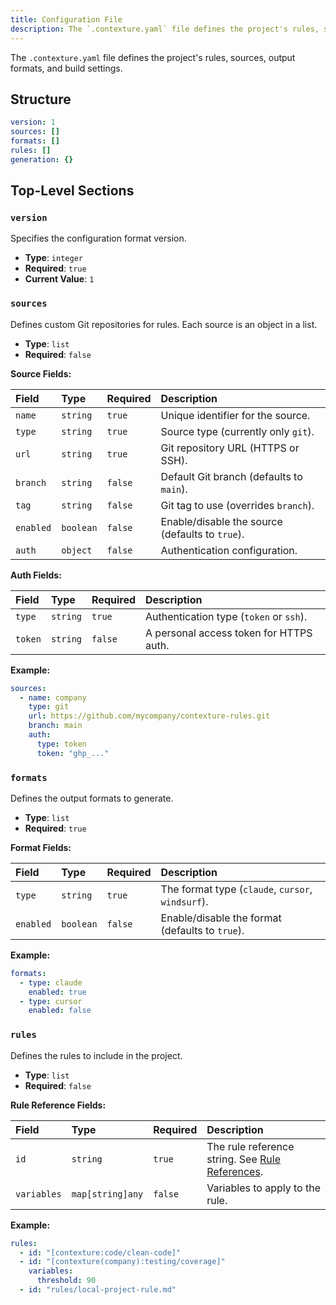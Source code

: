 ```yaml
---
title: Configuration File
description: The `.contexture.yaml` file defines the project's rules, sources, output formats, and build settings.
---
```

The `.contexture.yaml` file defines the project's rules, sources, output formats, and build settings.

## Structure

```yaml
version: 1
sources: []
formats: []
rules: []
generation: {}
```

## Top-Level Sections

### `version`

Specifies the configuration format version.

-   **Type**: `integer`
-   **Required**: `true`
-   **Current Value**: `1`

### `sources`

Defines custom Git repositories for rules. Each source is an object in a list.

-   **Type**: `list`
-   **Required**: `false`

**Source Fields:**

| Field   | Type     | Required | Description                               |
| :------ | :------- | :------- | :---------------------------------------- |
| `name`    | `string`   | `true`     | Unique identifier for the source.         |
| `type`    | `string`   | `true`     | Source type (currently only `git`).       |
| `url`     | `string`   | `true`     | Git repository URL (HTTPS or SSH).        |
| `branch`  | `string`   | `false`    | Default Git branch (defaults to `main`).    |
| `tag`     | `string`   | `false`    | Git tag to use (overrides `branch`).      |
| `enabled` | `boolean`  | `false`    | Enable/disable the source (defaults to `true`). |
| `auth`    | `object`   | `false`    | Authentication configuration.             |

**Auth Fields:**

| Field | Type     | Required | Description                                     |
| :---- | :------- | :------- | :---------------------------------------------- |
| `type`  | `string`   | `true`     | Authentication type (`token` or `ssh`).         |
| `token` | `string`   | `false`    | A personal access token for HTTPS auth.         |

**Example:**
```yaml
sources:
  - name: company
    type: git
    url: https://github.com/mycompany/contexture-rules.git
    branch: main
    auth:
      type: token
      token: "ghp_..."
```

### `formats`

Defines the output formats to generate.

-   **Type**: `list`
-   **Required**: `true`

**Format Fields:**

| Field   | Type      | Required | Description                                     |
| :------ | :-------- | :------- | :---------------------------------------------- |
| `type`    | `string`    | `true`     | The format type (`claude`, `cursor`, `windsurf`). |
| `enabled` | `boolean`   | `false`    | Enable/disable the format (defaults to `true`).   |

**Example:**
```yaml
formats:
  - type: claude
    enabled: true
  - type: cursor
    enabled: false
```

### `rules`

Defines the rules to include in the project.

-   **Type**: `list`
-   **Required**: `false`

**Rule Reference Fields:**

| Field       | Type           | Required | Description                                                             |
| :---------- | :------------- | :------- | :---------------------------------------------------------------------- |
| `id`        | `string`         | `true`     | The rule reference string. See [Rule References](../reference/rules/rule-references). |
| `variables` | `map[string]any` | `false`    | Variables to apply to the rule.                                         |

**Example:**
```yaml
rules:
  - id: "[contexture:code/clean-code]"
  - id: "[contexture(company):testing/coverage]"
    variables:
      threshold: 90
  - id: "rules/local-project-rule.md"
```
